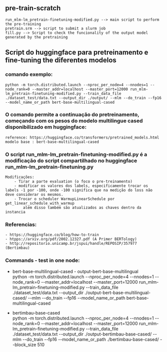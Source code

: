 ## pre-train-scratch
	run_mlm-lm_pretrain-finetuning-modified.py --> main script to perform the pre-training
	pretrain.srm --> script to submit a slurm job
	fill.py --> Script to check the funcionality of the output model generated by the pretraining

## Script do huggingface para pretreinamento e fine-tuning the diferentes modelos

### comando exemplo:
    python -m torch.distributed.launch --nproc_per_node=4 --nnodes=1 --node_rank=0 --master_addr=localhost --master_port=12000 run_mlm-lm_pretrain-finetuning-modified.py --train_data_file ./dataset_test/data.txt --output_dir ./output/ --mlm --do_train --fp16 --model_name_or_path bert-base-multilingual-cased


### O comando permite a continuação do pretreinamento, começando com os pesos do modelo multilingue cased disponibilizado em huggingface:
    reference: https://huggingface.co/transformers/pretrained_models.html 
    modelo base : bert-base-multilingual-cased

### O script run\_mlm-lm\_pretrain-finetuning-modified.py é a modificação do script compartilhado no huggingface run\_mlm-lm\_pretrain-finetuning.py 
    Modificações:
        - Tirar a parte evaluation (o foco o pre-treinamento)
        - modificar os valores dos labels, especificamente trocar os labels -1 por -100, onde -100 significa que na medição do loss não deve considerar os mesmos.
        - Trocar o scheduler WarmupLinearSchedule por  get_linear_schedule_with_warmup
            além disso também são atualizados as chaves dentro da instancia

### Referencias:
    - https://huggingface.co/blog/how-to-train 
    - htpps://arxiv.org/pdf/2002.12327.pdf (A Primer BERTology)
    - http://repositorio.unicamp.br/jspui/handle/REPOSIP/357977 (Bertimbau)


### Commands - test in one node:
- bert-base-multilingual-cased  -  output-bert-base-multilingual <br />
	python -m torch.distributed.launch --nproc_per_node=4 --nnodes=1 --node_rank=0 --master_addr=localhost --master_port=12000 run_mlm-lm_pretrain-finetuning-modified.py --train_data_file ./dataset_test/data.txt --output_dir ./output-bert-base-multilingual-cased/ --mlm --do_train --fp16 --model_name_or_path bert-base-multilingual-cased  <br />
    
- bertimbau-base-cased  <br />
	python -m torch.distributed.launch --nproc_per_node=4 --nnodes=1 --node_rank=0 --master_addr=localhost --master_port=12000 run_mlm-lm_pretrain-finetuning-modified.py --train_data_file ./dataset_test/data.txt --output_dir ./output-bertimbau-base-cased/ --mlm --do_train --fp16 --model_name_or_path ./bertimbau-base-cased/ --block_size 510
